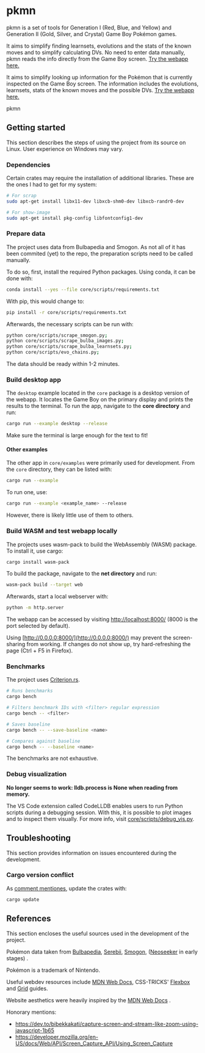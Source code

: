# pkmn

pkmn is a set of tools for Generation I (Red, Blue, and Yellow) and Generation II (Gold, Silver, and Crystal) Game Boy Pokémon games.

It aims to simplify finding learnsets, evolutions and the stats of the known moves and to simplify calculating DVs. No need to enter data manually, pkmn reads the info directly from the Game Boy screen. [Try the webapp here.](https://dudly01.github.io/pkmn/)

It aims to simplify looking up information for the Pokémon that is currently inspected on the Game Boy screen. The information includes the evolutions, learnsets, stats of the known moves and the possible DVs. [Try the webapp here.](https://dudly01.github.io/pkmn/)

pkmn 


## Getting started

This section describes the steps of using the project from its source on Linux. User experience on Windows may vary.

### Dependencies

Certain crates may require the installation of additional libraries. These are the ones I had to get for my system:

```sh
# For scrap
sudo apt-get install libx11-dev libxcb-shm0-dev libxcb-randr0-dev

# For show-image
sudo apt-get install pkg-config libfontconfig1-dev
```

### Prepare data

The project uses data from Bulbapedia and Smogon. As not all of it has been commited (yet) to the repo, the preparation scripts need to be called manually.

To do so, first, install the required Python packages. Using conda, it can be done with:

```sh
conda install --yes --file core/scripts/requirements.txt  
```

With pip, this would change to:

```sh
pip install -r core/scripts/requirements.txt
```

Afterwards, the necessary scripts can be run with:

```sh
python core/scripts/scrape_smogon.py;
python core/scripts/scrape_bulba_images.py;
python core/scripts/scrape_bulba_learnsets.py;
python core/scripts/evo_chains.py;
```

The data should be ready within 1-2 minutes.

### Build desktop app

The `desktop` example located in the `core` package is a desktop version of the webapp. It locates the Game Boy on the primary display and prints the results to the terminal. To run the app, navigate to the **core directory** and run:

```sh
cargo run --example desktop --release
```

Make sure the terminal is large enough for the text to fit! 

#### Other examples

The other app in `core/examples` were primarily used for development. From the `core` directory, they can be listed with:

```sh
cargo run --example
```

To run one, use:

```sh
cargo run --example <example_name> --release
```

However, there is likely little use of them to others.

### Build WASM and test webapp locally

The projects uses wasm-pack to build the WebAssembly (WASM) package. To install it, use cargo:

```sh
cargo install wasm-pack
```

To build the package, navigate to the **net directory** and run:

```sh
wasm-pack build --target web
```

Afterwards, start a local webserver with:

```sh
python -m http.server
```

The webapp can be accessed by visiting [http://localhost:8000/](http://localhost:8000/) (8000 is the port selected by default).

Using [http://0.0.0.0:8000/](http://0.0.0.0:8000/) may prevent the screen-sharing from working. If changes do not show up, try hard-refreshing the page (Ctrl + F5 in Firefox).

### Benchmarks

The project uses [Criterion.rs](https://github.com/bheisler/criterion.rs).

```sh
# Runs benchmarks
cargo bench

# Filters benchmark IDs with <filter> regular expression
cargo bench -- <filter>

# Saves baseline
cargo bench -- --save-baseline <name>

# Compares against baseline
cargo bench -- --baseline <name>
```

The benchmarks are not exhaustive.

### Debug visualization

**No longer seems to work: lldb.process is None when reading from memory.**

The VS Code extension called CodeLLDB enables users to run Python scripts during a debugging session. With this, it is possible to plot images and to inspect them visually. For more info, visit [core/scripts/debug_vis.py](core/scripts/debug_vis.py).

## Troubleshooting

This section provides information on issues encountered during the development.

### Cargo version conflict

As [comment mentiones](https://github.com/serde-rs/json/issues/409#issuecomment-362696245), update the crates with:

```sh
cargo update
```

## References

This section encloses the useful sources used in the development of the project.

Pokémon data taken from
[Bulbapedia](https://bulbapedia.bulbagarden.net/),
[Serebii](https://www.serebii.net/),
[Smogon](https://www.smogon.com/),
([Neoseeker](https://www.neoseeker.com/pokemon-red/faqs/2740069-pokemon-rb-save-state-hacking.html) in early stages) 
.

Pokémon is a trademark of Nintendo.

Useful webdev resources include 
[MDN Web Docs](https://developer.mozilla.org/),
CSS-TRICKS' 
[Flexbox](https://css-tricks.com/snippets/css/a-guide-to-flexbox/)
and 
[Grid](https://css-tricks.com/snippets/css/complete-guide-grid/)
guides.

Website aesthetics were heavily inspired by the 
[MDN Web Docs](https://developer.mozilla.org/)
.

Honorary mentions:
- https://dev.to/bibekkakati/capture-screen-and-stream-like-zoom-using-javascript-1b65
- https://developer.mozilla.org/en-US/docs/Web/API/Screen_Capture_API/Using_Screen_Capture
